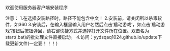 欢迎使用服务器客户端安装程序

注意：
  1.在选择安装路径时，路径不能包含中文！
  2.安装前，请关闭所以杀毒软件，如360
  3.安装后，在输入框里输入用户名然后点击‘启动游戏’，如点击‘启动游戏’按钮后按钮弹回，请右键快捷方式并选择打开文件所在位置。双击名为start(.bat)的批处理文件直接启动。
  4.访问：yydsqaq1024.github.io/update下载更新文件(一定要！！！)
